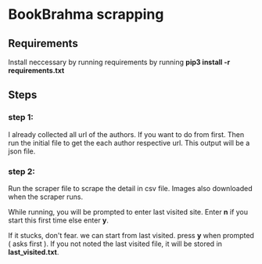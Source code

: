 # BookBrahma scrapping

## Requirements
Install neccessary by running requirements by running **pip3 install -r requirements.txt**

## Steps

### step 1:
I already collected all url of the authors. If you want to do from first. Then run the initial file to get the each author respective url. This output will be a json file.

### step 2:
Run the scraper file to scrape the detail in csv file. Images also downloaded when the scraper runs.

While running, you will be prompted to enter last visited site. Enter **n** if you start this first time else enter **y**.

If it stucks, don't fear. we can start from last visited. press **y** when prompted ( asks first ). If you not noted the last visited file, it will be stored in **last_visited.txt**. 
